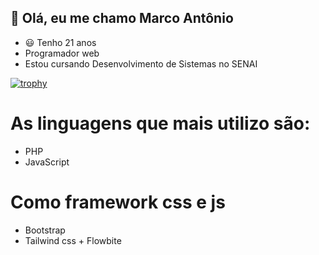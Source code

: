 ## 👋 Olá, eu me chamo Marco Antônio

- :smiley: Tenho 21 anos
- Programador web
- Estou cursando Desenvolvimento de Sistemas no SENAI

[![trophy](https://github-profile-trophy.vercel.app/?username=MarcoAntonioNobre&theme=dracula)](https://github.com/ryo-ma/github-MarcoAntonioNobre-trophy)


# As linguagens que mais utilizo são:

- PHP
- JavaScript

# Como framework css e js

- Bootstrap
- Tailwind css + Flowbite

